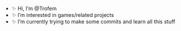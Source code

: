 - ✨ Hi, I’m @Trofem
- ✨ I’m interested in games/related projects
- ✨ I’m currently trying to make some commits and learn all this stuff

<!---
Trofem/Trofem is a ✨ special ✨ repository because its `README.md` (this file) appears on your GitHub profile.
You can click the Preview link to take a look at your changes.
--->

